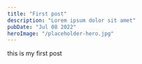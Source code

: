 ```yaml
---
title: "First post"
description: "Lorem ipsum dolor sit amet"
pubDate: "Jul 08 2022"
heroImage: "/placeholder-hero.jpg"
---
```


this is my first post